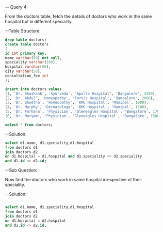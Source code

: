 -- Query 4:

From the doctors table, fetch the details of doctors who work in the same hospital but in different speciality.

--Table Structure:

```sql
drop table doctors;
create table doctors
(
id int primary key,
name varchar(50) not null,
speciality varchar(100),
hospital varchar(50),
city varchar(50),
consultation_fee int
);

insert into doctors values
(1, 'Dr. Shashank', 'Ayurveda', 'Apollo Hospital', 'Bangalore', 2500),
(2, 'Dr. Abdul', 'Homeopathy', 'Fortis Hospital', 'Bangalore', 2000),
(3, 'Dr. Shwetha', 'Homeopathy', 'KMC Hospital', 'Manipal', 1000),
(4, 'Dr. Murphy', 'Dermatology', 'KMC Hospital', 'Manipal', 1500),
(5, 'Dr. Farhana', 'Physician', 'Gleneagles Hospital', 'Bangalore', 1700),
(6, 'Dr. Maryam', 'Physician', 'Gleneagles Hospital', 'Bangalore', 1500);

select * from doctors;
```

--Solution:

```sql
select d1.name, d1.speciality,d1.hospital
from doctors d1
join doctors d2
on d1.hospital = d2.hospital and d1.speciality <> d2.speciality
and d1.id <> d2.id;
```


--Sub Question:

Now find the doctors who work in same hospital irrespective of their speciality.

--Solution:
```sql

select d1.name, d1.speciality,d1.hospital
from doctors d1
join doctors d2
on d1.hospital = d2.hospital
and d1.id <> d2.id;
```
